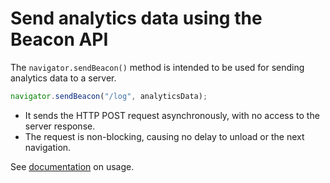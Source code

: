# Send analytics data using the Beacon API

The `navigator.sendBeacon()` method is intended to be used for sending analytics data to a server.

```js
navigator.sendBeacon("/log", analyticsData);
```

- It sends the HTTP POST request asynchronously, with no access to the server response.
- The request is non-blocking, causing no delay to unload or the next navigation.

See [documentation](https://developer.mozilla.org/en-US/docs/Web/API/Beacon_API) on usage.
